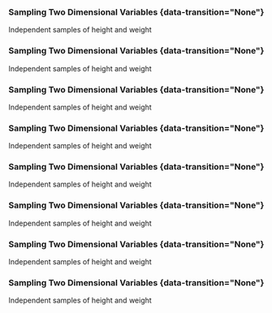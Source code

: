 ### Sampling Two Dimensional Variables {data-transition="None"}

<object class="svgplot"
data="../_ml/diagrams/independent_height_weight000.svg">
</object>

Independent samples of height and weight

### Sampling Two Dimensional Variables {data-transition="None"}

<object class="svgplot"
data="../_ml/diagrams/independent_height_weight001.svg">
</object>

Independent samples of height and weight

### Sampling Two Dimensional Variables {data-transition="None"}

<object class="svgplot"
data="../_ml/diagrams/independent_height_weight002.svg">
</object>

Independent samples of height and weight

### Sampling Two Dimensional Variables {data-transition="None"}

<object class="svgplot"
data="../_ml/diagrams/independent_height_weight003.svg">
</object>

Independent samples of height and weight

### Sampling Two Dimensional Variables {data-transition="None"}

<object class="svgplot"
data="../_ml/diagrams/independent_height_weight004.svg">
</object>

Independent samples of height and weight

### Sampling Two Dimensional Variables {data-transition="None"}

<object class="svgplot"
data="../_ml/diagrams/independent_height_weight005.svg">
</object>

Independent samples of height and weight

### Sampling Two Dimensional Variables {data-transition="None"}

<object class="svgplot"
data="../_ml/diagrams/independent_height_weight006.svg">
</object>

Independent samples of height and weight

### Sampling Two Dimensional Variables {data-transition="None"}

<object class="svgplot"
data="../_ml/diagrams/independent_height_weight007.svg">
</object>

Independent samples of height and weight

<!--frame end-->

